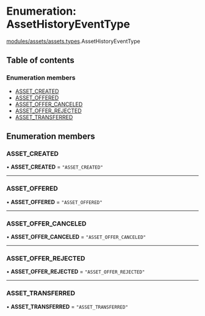 # Enumeration: AssetHistoryEventType

[modules/assets/assets.types](../modules/modules_assets_assets_types.md).AssetHistoryEventType

## Table of contents

### Enumeration members

- [ASSET\_CREATED](modules_assets_assets_types.AssetHistoryEventType.md#asset_created)
- [ASSET\_OFFERED](modules_assets_assets_types.AssetHistoryEventType.md#asset_offered)
- [ASSET\_OFFER\_CANCELED](modules_assets_assets_types.AssetHistoryEventType.md#asset_offer_canceled)
- [ASSET\_OFFER\_REJECTED](modules_assets_assets_types.AssetHistoryEventType.md#asset_offer_rejected)
- [ASSET\_TRANSFERRED](modules_assets_assets_types.AssetHistoryEventType.md#asset_transferred)

## Enumeration members

### ASSET\_CREATED

• **ASSET\_CREATED** = `"ASSET_CREATED"`

___

### ASSET\_OFFERED

• **ASSET\_OFFERED** = `"ASSET_OFFERED"`

___

### ASSET\_OFFER\_CANCELED

• **ASSET\_OFFER\_CANCELED** = `"ASSET_OFFER_CANCELED"`

___

### ASSET\_OFFER\_REJECTED

• **ASSET\_OFFER\_REJECTED** = `"ASSET_OFFER_REJECTED"`

___

### ASSET\_TRANSFERRED

• **ASSET\_TRANSFERRED** = `"ASSET_TRANSFERRED"`
